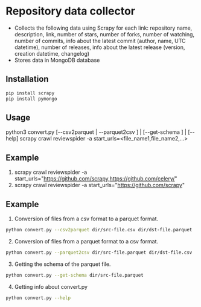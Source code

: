 # Repository data collector

- Collects the following data using Scrapy for each link: repository name, description, link, number of stars, number of forks, number of watching, number of commits, info about the latest commit (author, name, UTC datetime),  number of releases, info about the latest release (version, creation datetime, changelog) 
- Stores data in MongoDB database

## Installation

```sh
pip install scrapy
pip install pymongo
```
## Usage
python3 convert.py [--csv2parquet | --parquet2csv <src-filename> <dst-filename>] | [--get-schema <filename>] | [--help]
scrapy crawl reviewspider -a start_urls=<file_name1,file_name2,...>

## Example
1. scrapy crawl reviewspider -a start_urls="https://github.com/scrapy,https://github.com/celery/"
2. scrapy crawl reviewspider -a start_urls="https://github.com/scrapy"

## Example
1. Conversion of files from a csv format to a parquet format.
```sh
python convert.py --csv2parquet dir/src-file.csv dir/dst-file.parquet
```
2. Conversion of files from a parquet format to a csv format.
```sh
python convert.py --parquet2csv dir/src-file.parquet dir/dst-file.csv
```
3. Getting the schema of the parquet file.
```sh
python convert.py --get-schema dir/src-file.parquet 
```
4. Getting info about convert.py
```sh
python convert.py --help
```